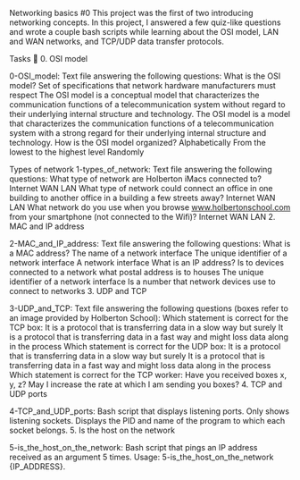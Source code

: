 Networking basics #0 This project was the first of two introducing networking concepts. In this project, I answered a few quiz-like questions and wrote a couple bash scripts while learning about the OSI model, LAN and WAN networks, and TCP/UDP data transfer protocols.

Tasks 📃 0. OSI model

0-OSI_model: Text file answering the following questions: What is the OSI model? Set of specifications that network hardware manufacturers must respect The OSI model is a conceptual model that characterizes the communication functions of a telecommunication system without regard to their underlying internal structure and technology. The OSI model is a model that characterizes the communication functions of a telecommunication system with a strong regard for their underlying internal structure and technology. How is the OSI model organized? Alphabetically From the lowest to the highest level Randomly

Types of network
1-types_of_network: Text file answering the following questions: What type of network are Holberton iMacs connected to? Internet WAN LAN What type of network could connect an office in one building to another office in a building a few streets away? Internet WAN LAN What network do you use when you browse www.holbertonschool.com from your smartphone (not connected to the Wifi)? Internet WAN LAN 2. MAC and IP address

2-MAC_and_IP_address: Text file answering the following questions: What is a MAC address? The name of a network interface The unique identifier of a network interface A network interface What is an IP address? Is to devices connected to a network what postal address is to houses The unique identifier of a network interface Is a number that network devices use to connect to networks 3. UDP and TCP

3-UDP_and_TCP: Text file answering the following questions (boxes refer to an image provided by Holberton School): Which statement is correct for the TCP box: It is a protocol that is transferring data in a slow way but surely It is a protocol that is transferring data in a fast way and might loss data along in the process Which statement is correct for the UDP box: It is a protocol that is transferring data in a slow way but surely It is a protocol that is transferring data in a fast way and might loss data along in the process Which statement is correct for the TCP worker: Have you received boxes x, y, z? May I increase the rate at which I am sending you boxes? 4. TCP and UDP ports

4-TCP_and_UDP_ports: Bash script that displays listening ports. Only shows listening sockets. Displays the PID and name of the program to which each socket belongs. 5. Is the host on the network

5-is_the_host_on_the_network: Bash script that pings an IP address received as an argument 5 times. Usage: 5-is_the_host_on_the_network {IP_ADDRESS}.
